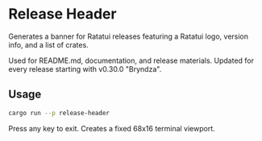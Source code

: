 # Release Header

Generates a banner for Ratatui releases featuring a Ratatui logo, version info, and a list of crates.

Used for README.md, documentation, and release materials. Updated for every release starting with v0.30.0 "Bryndza".

## Usage

```bash
cargo run --p release-header
```

Press any key to exit. Creates a fixed 68x16 terminal viewport.
